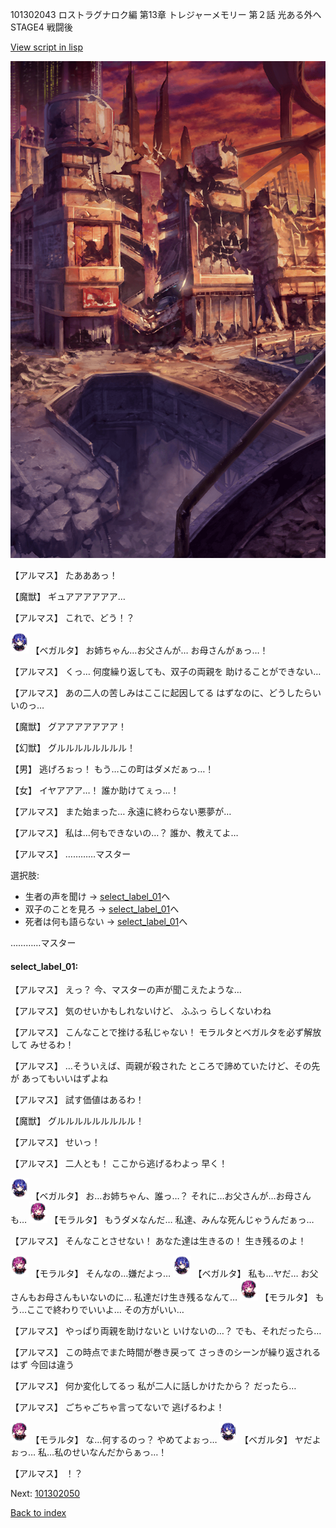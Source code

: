 101302043 ロストラグナロク編 第13章 トレジャーメモリー 第２話 光ある外へ STAGE4 戦闘後

[View script in lisp](../scripts/101302043.txt)

![ground_surface_break.png](../images/backgrounds/ground_surface_break.png)

【アルマス】
たあああっ！

【魔獣】
ギュアアアアアア…

【アルマス】
これで、どう！？

<img src="../images/units/3104111.png" alt="3104111.png" height="34"/>
【ベガルタ】
お姉ちゃん…お父さんが…
お母さんがぁっ…！

【アルマス】
くっ…
何度繰り返しても、双子の両親を
助けることができない…

【アルマス】
あの二人の苦しみはここに起因してる
はずなのに、どうしたらいいのっ…

【魔獣】
グアアアアアアア！

【幻獣】
グルルルルルルルル！

【男】
逃げろぉっ！
もう…この町はダメだぁっ…！

【女】
イヤアアア…！
誰か助けてぇっ…！

【アルマス】
また始まった…
永遠に終わらない悪夢が…

【アルマス】
私は…何もできないの…？
誰か、教えてよ…

【アルマス】
…………マスター

選択肢:
- 生者の声を聞け → [select_label_01](#select_label_01)へ
- 双子のことを見ろ → [select_label_01](#select_label_01)へ
- 死者は何も語らない → [select_label_01](#select_label_01)へ

…………マスター

#### select_label_01:

【アルマス】
えっ？
今、マスターの声が聞こえたような…

【アルマス】
気のせいかもしれないけど、
ふふっ
らしくないわね

【アルマス】
こんなことで挫ける私じゃない！
モラルタとベガルタを必ず解放して
みせるわ！

【アルマス】
…そういえば、両親が殺された
ところで諦めていたけど、その先が
あってもいいはずよね

【アルマス】
試す価値はあるわ！

【魔獣】
グルルルルルルルルル！

【アルマス】
せいっ！

【アルマス】
二人とも！
ここから逃げるわよっ
早く！

<img src="../images/units/3104111.png" alt="3104111.png" height="34"/>
【ベガルタ】
お…お姉ちゃん、誰っ…？
それに…お父さんが…お母さんも…

<img src="../images/units/3104011.png" alt="3104011.png" height="34"/>
【モラルタ】
もうダメなんだ…
私達、みんな死んじゃうんだぁっ…

【アルマス】
そんなことさせない！
あなた達は生きるの！
生き残るのよ！

<img src="../images/units/3104011.png" alt="3104011.png" height="34"/>
【モラルタ】
そんなの…嫌だよっ…

<img src="../images/units/3104111.png" alt="3104111.png" height="34"/>
【ベガルタ】
私も…ヤだ…
お父さんもお母さんもいないのに…
私達だけ生き残るなんて…

<img src="../images/units/3104011.png" alt="3104011.png" height="34"/>
【モラルタ】
もう…ここで終わりでいいよ…
その方がいい…

【アルマス】
やっぱり両親を助けないと
いけないの…？
でも、それだったら…

【アルマス】
この時点でまた時間が巻き戻って
さっきのシーンが繰り返されるはず
今回は違う

【アルマス】
何か変化してるっ
私が二人に話しかけたから？
だったら…

【アルマス】
ごちゃごちゃ言ってないで
逃げるわよ！

<img src="../images/units/3104011.png" alt="3104011.png" height="34"/>
【モラルタ】
な…何するのっ？
やめてよぉっ…

<img src="../images/units/3104111.png" alt="3104111.png" height="34"/>
【ベガルタ】
ヤだよぉっ…
私…私のせいなんだからぁっ…！

【アルマス】
！？

Next: [101302050](101302050.md)

[Back to index](index.md)
